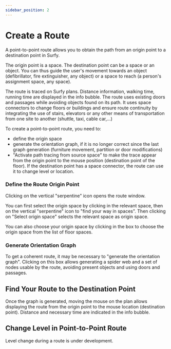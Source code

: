 ```yaml
---
sidebar_position: 2
---
```


# Create a Route

A point-to-point route allows you to obtain the path from an origin point to a destination point in Surfy.

The origin point is a space.
The destination point can be a space or an object. You can thus guide the user's movement towards an object (defibrillator, fire extinguisher, any object) or a space to reach (a person's assignment space, any space).

The route is traced on Surfy plans.
Distance information, walking time, running time are displayed in the info bubble.
The route uses existing doors and passages while avoiding objects found on its path.
It uses space connectors to change floors or buildings and ensure route continuity by integrating the use of stairs, elevators or any other means of transportation from one site to another (shuttle, taxi, cable car,...)

To create a point-to-point route, you need to:

-   define the origin space
-   generate the orientation graph, if it is no longer correct since the last graph generation (furniture movement, partition or door modifications)
-   "Activate path tracing from source space" to make the trace appear from the origin point to the mouse position (destination point of the floor). If the destination point has a space connector, the route can use it to change level or location.



### Define the Route Origin Point

Clicking on the vertical "serpentine" icon opens the route window.

You can first select the origin space by clicking in the relevant space, then on the vertical "serpentine" icon to "find your way in spaces". Then clicking on "Select origin space" selects the relevant space as origin space.

You can also choose your origin space by clicking in the box to choose the origin space from the list of floor spaces.

### Generate Orientation Graph

To get a coherent route, it may be necessary to "generate the orientation graph".
Clicking on this box allows generating a spider web and a set of nodes usable by the route, avoiding present objects and using doors and passages.

## Find Your Route to the Destination Point

Once the graph is generated, moving the mouse on the plan allows displaying the route from the origin point to the mouse location (destination point). Distance and necessary time are indicated in the info bubble.

## Change Level in Point-to-Point Route

Level change during a route is under development.